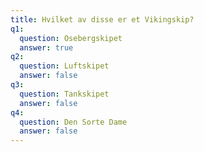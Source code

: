 ```yaml
---
title: Hvilket av disse er et Vikingskip?
q1:
  question: Osebergskipet
  answer: true
q2:
  question: Luftskipet
  answer: false
q3:
  question: Tankskipet
  answer: false
q4:
  question: Den Sorte Dame
  answer: false
---
```

